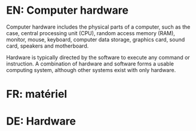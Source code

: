 # EN: Computer hardware

Computer hardware includes the physical parts of a computer, such as the case, central processing unit (CPU), random access memory (RAM), monitor, mouse, keyboard, computer data storage, graphics card, sound card, speakers and motherboard.

Hardware is typically directed by the software to execute any command or instruction. A combination of hardware and software forms a usable computing system, although other systems exist with only hardware.

# FR: matériel

# DE: Hardware
